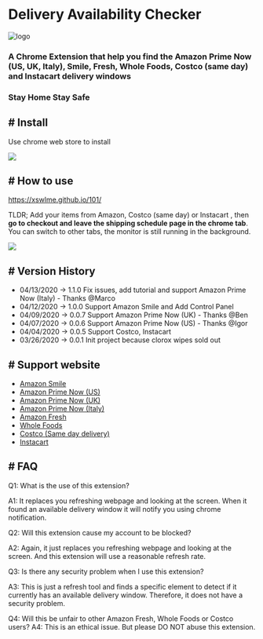 # Delivery Availability Checker

![logo](https://xswlme.github.io/img/logo.png)

### A Chrome Extension that help you find the Amazon Prime Now (US, UK, Italy), Smile, Fresh, Whole Foods, Costco (same day) and Instacart delivery windows 

### **Stay Home Stay Safe**

## # Install

Use chrome web store to install 

[![](https://xswlme.github.io/img/ChromeWebStore_BadgeWBorder_v2_206x58.png)](https://chrome.google.com/webstore/detail/delivery-availability-che/aciieodoebcieadfecdgeeooelmflkal)

## #  How to use

https://xswlme.github.io/101/

TLDR; Add your items from Amazon, Costco (same day) or Instacart , then **go to checkout and leave the shipping schedule page in the chrome tab**. You can switch to other tabs, the monitor is still running in the background.


![](https://xswlme.github.io/img/banner.jpg)


## # Version History

* 04/13/2020 -> 1.1.0 Fix issues, add tutorial and support Amazon Prime Now (Italy) -  Thanks @Marco
* 04/12/2020 -> 1.0.0 Support Amazon Smile and Add Control Panel 
* 04/09/2020 -> 0.0.7 Support Amazon Prime Now (UK) - Thanks @Ben 
* 04/07/2020 -> 0.0.6 Support Amazon Prime Now (US) - Thanks @Igor
* 04/04/2020 -> 0.0.5 Support Costco, Instacart
* 03/26/2020 -> 0.0.1 Init project because clorox wipes sold out

## # Support website
*  [Amazon Smile](https://smile.amazon.com/)
*  [Amazon Prime Now (US)](https://primenow.amazon.com/)
*  [Amazon Prime Now (UK)](https://primenow.amazon.co.uk/)
*  [Amazon Prime Now (Italy)](https://primenow.amazon.it/)
*  [Amazon Fresh](http://fresh.amazon.com/)
*  [Whole Foods](https://www.amazon.com/alm/storefront?almBrandId=VUZHIFdob2xlIEZvb2Rz&ref_=nav_cs_whole_foods_in_region)
*  [Costco (Same day delivery) ](https://sameday.costco.com/store/costco/storefront)
*  [Instacart](https://www.instacart.com/store) 

## # FAQ

Q1: What is the use of this extension?

A1: It replaces you refreshing webpage and looking at the screen. When it found an available delivery window it will notify you using chrome notification.


Q2: Will this extension cause my account to be blocked?

A2: Again, it just replaces you refreshing webpage and looking at the screen. And this extension will use a reasonable refresh rate.

Q3: Is there any security problem when I use this extension?

A3: This is just a refresh tool and finds a specific element to detect if it currently has an available delivery window. Therefore, it does not have a security problem.

Q4: Will this be unfair to other Amazon Fresh, Whole Foods or Costco users?
A4: This is an ethical issue. But please DO NOT abuse this extension.


